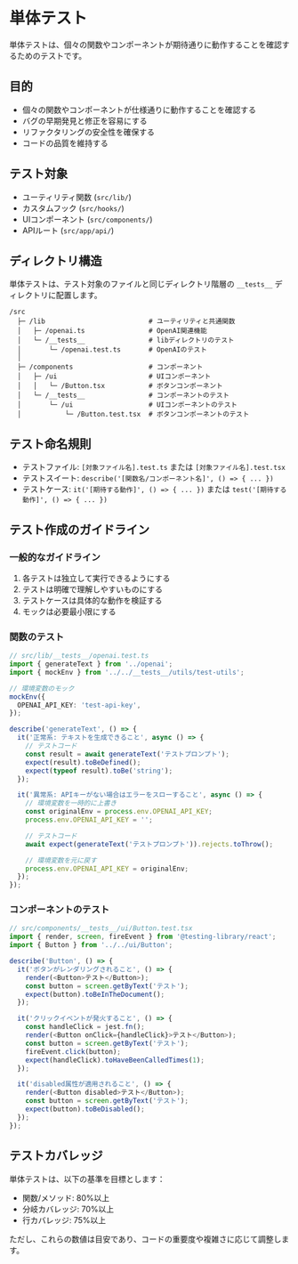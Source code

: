 # 単体テスト

単体テストは、個々の関数やコンポーネントが期待通りに動作することを確認するためのテストです。

## 目的

- 個々の関数やコンポーネントが仕様通りに動作することを確認する
- バグの早期発見と修正を容易にする
- リファクタリングの安全性を確保する
- コードの品質を維持する

## テスト対象

- ユーティリティ関数 (`src/lib/`)
- カスタムフック (`src/hooks/`)
- UIコンポーネント (`src/components/`)
- APIルート (`src/app/api/`)

## ディレクトリ構造

単体テストは、テスト対象のファイルと同じディレクトリ階層の `__tests__` ディレクトリに配置します。

```
/src
  ├─ /lib                          # ユーティリティと共通関数
  │   ├─ /openai.ts                # OpenAI関連機能
  │   └─ /__tests__                # libディレクトリのテスト
  │       └─ /openai.test.ts       # OpenAIのテスト
  │
  ├─ /components                   # コンポーネント
  │   ├─ /ui                       # UIコンポーネント
  │   │   └─ /Button.tsx           # ボタンコンポーネント
  │   └─ /__tests__                # コンポーネントのテスト
  │       └─ /ui                   # UIコンポーネントのテスト
  │           └─ /Button.test.tsx  # ボタンコンポーネントのテスト
```

## テスト命名規則

- テストファイル: `[対象ファイル名].test.ts` または `[対象ファイル名].test.tsx`
- テストスイート: `describe('[関数名/コンポーネント名]', () => { ... })`
- テストケース: `it('[期待する動作]', () => { ... })` または `test('[期待する動作]', () => { ... })`

## テスト作成のガイドライン

### 一般的なガイドライン

1. 各テストは独立して実行できるようにする
2. テストは明確で理解しやすいものにする
3. テストケースは具体的な動作を検証する
4. モックは必要最小限にする

### 関数のテスト

```typescript
// src/lib/__tests__/openai.test.ts
import { generateText } from '../openai';
import { mockEnv } from '../../__tests__/utils/test-utils';

// 環境変数のモック
mockEnv({
  OPENAI_API_KEY: 'test-api-key',
});

describe('generateText', () => {
  it('正常系: テキストを生成できること', async () => {
    // テストコード
    const result = await generateText('テストプロンプト');
    expect(result).toBeDefined();
    expect(typeof result).toBe('string');
  });

  it('異常系: APIキーがない場合はエラーをスローすること', async () => {
    // 環境変数を一時的に上書き
    const originalEnv = process.env.OPENAI_API_KEY;
    process.env.OPENAI_API_KEY = '';

    // テストコード
    await expect(generateText('テストプロンプト')).rejects.toThrow();

    // 環境変数を元に戻す
    process.env.OPENAI_API_KEY = originalEnv;
  });
});
```

### コンポーネントのテスト

```typescript
// src/components/__tests__/ui/Button.test.tsx
import { render, screen, fireEvent } from '@testing-library/react';
import { Button } from '../../ui/Button';

describe('Button', () => {
  it('ボタンがレンダリングされること', () => {
    render(<Button>テスト</Button>);
    const button = screen.getByText('テスト');
    expect(button).toBeInTheDocument();
  });

  it('クリックイベントが発火すること', () => {
    const handleClick = jest.fn();
    render(<Button onClick={handleClick}>テスト</Button>);
    const button = screen.getByText('テスト');
    fireEvent.click(button);
    expect(handleClick).toHaveBeenCalledTimes(1);
  });

  it('disabled属性が適用されること', () => {
    render(<Button disabled>テスト</Button>);
    const button = screen.getByText('テスト');
    expect(button).toBeDisabled();
  });
});
```

## テストカバレッジ

単体テストは、以下の基準を目標とします：

- 関数/メソッド: 80%以上
- 分岐カバレッジ: 70%以上
- 行カバレッジ: 75%以上

ただし、これらの数値は目安であり、コードの重要度や複雑さに応じて調整します。